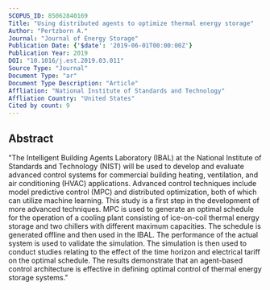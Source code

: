 ```yaml
---
SCOPUS_ID: 85062840169
Title: "Using distributed agents to optimize thermal energy storage"
Author: "Pertzborn A."
Journal: "Journal of Energy Storage"
Publication Date: {'$date': '2019-06-01T00:00:00Z'}
Publication Year: 2019
DOI: "10.1016/j.est.2019.03.011"
Source Type: "Journal"
Document Type: "ar"
Document Type Description: "Article"
Affliation: "National Institute of Standards and Technology"
Affliation Country: "United States"
Cited by count: 9
---
```


## Abstract
"The Intelligent Building Agents Laboratory (IBAL) at the National Institute of Standards and Technology (NIST) will be used to develop and evaluate advanced control systems for commercial building heating, ventilation, and air conditioning (HVAC) applications. Advanced control techniques include model predictive control (MPC) and distributed optimization, both of which can utilize machine learning. This study is a first step in the development of more advanced techniques. MPC is used to generate an optimal schedule for the operation of a cooling plant consisting of ice-on-coil thermal energy storage and two chillers with different maximum capacities. The schedule is generated offline and then used in the IBAL. The performance of the actual system is used to validate the simulation. The simulation is then used to conduct studies relating to the effect of the time horizon and electrical tariff on the optimal schedule. The results demonstrate that an agent-based control architecture is effective in defining optimal control of thermal energy storage systems."
